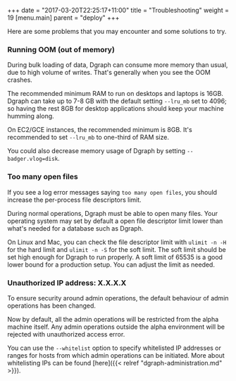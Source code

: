 +++
date = "2017-03-20T22:25:17+11:00"
title = "Troubleshooting"
weight = 19
[menu.main]
    parent = "deploy"
+++

Here are some problems that you may encounter and some solutions to try.

### Running OOM (out of memory)

During bulk loading of data, Dgraph can consume more memory than usual, due to high volume of writes. That's generally when you see the OOM crashes.

The recommended minimum RAM to run on desktops and laptops is 16GB. Dgraph can take up to 7-8 GB with the default setting `--lru_mb` set to 4096; so having the rest 8GB for desktop applications should keep your machine humming along.

On EC2/GCE instances, the recommended minimum is 8GB. It's recommended to set `--lru_mb` to one-third of RAM size.

You could also decrease memory usage of Dgraph by setting `--badger.vlog=disk`.

### Too many open files

If you see a log error messages saying `too many open files`, you should increase the per-process file descriptors limit.

During normal operations, Dgraph must be able to open many files. Your operating system may set by default a open file descriptor limit lower than what's needed for a database such as Dgraph.

On Linux and Mac, you can check the file descriptor limit with `ulimit -n -H` for the hard limit and `ulimit -n -S` for the soft limit. The soft limit should be set high enough for Dgraph to run properly. A soft limit of 65535 is a good lower bound for a production setup. You can adjust the limit as needed.

### Unauthorized IP address: X.X.X.X

To ensure security around admin operations, the default behaviour of admin operations has been changed.
 
Now by default, all the admin operations will be restricted from the alpha machine itself. Any admin operations outside the alpha environment will be rejected with unauthorized access error. 

You can use the `--whitelist` option to specify whitelisted IP addresses or ranges for hosts from which admin operations can be initiated. More about whitelisting IPs can be found [here]({{< relref "dgraph-administration.md" >}}).